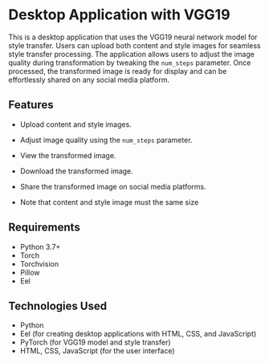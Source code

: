 # Desktop Application with VGG19

This is a desktop application that uses the VGG19 neural network model for style transfer.
Users can upload both content and style images for seamless style transfer processing. 
The application allows users to adjust the image quality during transformation by tweaking the `num_steps` parameter. 
Once processed, the transformed image is ready for display and can be effortlessly shared on any social media platform.

## Features
- Upload content and style images.
- Adjust image quality using the `num_steps` parameter.
- View the transformed image.
- Download the transformed image.
- Share the transformed image on social media platforms.
  
- Note that content and style image must the same size

## Requirements
- Python 3.7+
- Torch
- Torchvision
- Pillow
- Eel

## Technologies Used
- Python
- Eel (for creating desktop applications with HTML, CSS, and JavaScript)
- PyTorch (for VGG19 model and style transfer)
- HTML, CSS, JavaScript (for the user interface)


    
